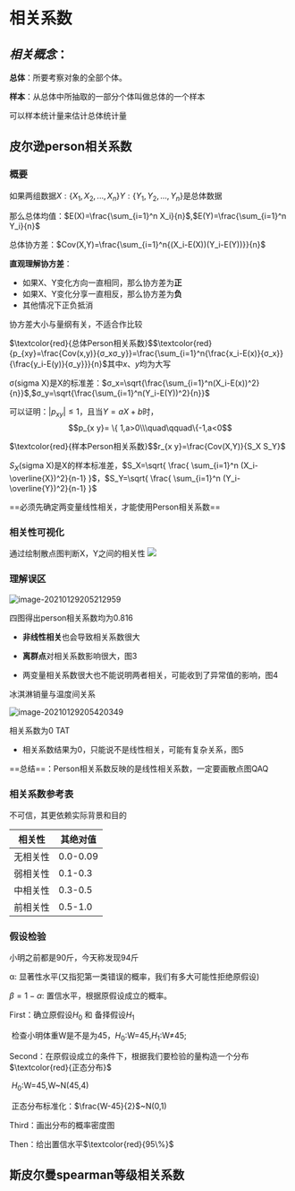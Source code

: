 # 相关系数

## *相关概念*：

**总体**：所要考察对象的全部个体。

**样本**：从总体中所抽取的一部分个体叫做总体的一个样本

可以样本统计量来估计总体统计量



## 皮尔逊person相关系数

### 概要

如果两组数据$X:\{X_1,X_2,...,X_n\}$$Y:\{Y_1,Y_2,...,Y_n\}$是总体数据

那么总体均值：$E(X)=\frac{\sum_{i=1}^n X_i}{n}$,$E(Y)=\frac{\sum_{i=1}^n Y_i}{n}$

总体协方差：$Cov(X,Y)=\frac{\sum_{i=1}^n{(X_i-E(X))(Y_i-E(Y))}}{n}$

**直观理解协方差**：

- 如果X、Y变化方向一直相同，那么协方差为**正**
- 如果X、Y变化分享一直相反，那么协方差为**负**
- 其他情况下正负抵消

协方差大小与量纲有关，不适合作比较

$\textcolor{red}{总体Person相关系数}$$\textcolor{red}{p_{xy}=\frac{Cov(x,y)}{σ_xσ_y}}=\frac{\sum_{i=1}^n{\frac{x_i-E(x)}{σ_x}}{\frac{y_i-E(y)}{σ_y}}}{n}$其中$x、y$均为大写

σ(sigma X)是X的标准差：$σ_x=\sqrt{\frac{\sum_{i=1}^n(X_i-E(x))^2}{n}}$,$σ_y=\sqrt{\frac{\sum_{i=1}^n(Y_i-E(Y))^2}{n}}$

可以证明：$|p_{x y}| \leq 1$，且当$Y=aX+b$时，$$p_{x y}= \{ 1,a>0\\\quad\qquad\{-1,a<0$$

$\textcolor{red}{样本Person相关系数}$$r_{x y}=\frac{Cov(X,Y)}{S_X S_Y}$

$S_X$(sigma X)是X的样本标准差，$S_X=\sqrt{ \frac{ \sum_{i=1}^n (X_i-\overline{X})^2}{n-1} }$，$S_Y=\sqrt{ \frac{ \sum_{i=1}^n (Y_i-\overline{Y})^2}{n-1} }$

==必须先确定两变量线性相关，才能使用Person相关系数==

### 相关性可视化

通过绘制散点图判断X，Y之间的相关性
![](https://pic-1257412153.cos.ap-nanjing.myqcloud.com/images/2022/11/27/image-20210129205040378-c1416e.png)

### 理解误区

![image-20210129205212959](https://pic-1257412153.cos.ap-nanjing.myqcloud.com/images/2022/11/27/image-20210129205212959-595fda.png)

四图得出person相关系数均为0.816

- **非线性相关**也会导致相关系数很大

- **离群点**对相关系数影响很大，图3

- 两变量相关系数很大也不能说明两者相关，可能收到了异常值的影响，图4

冰淇淋销量与温度间关系

![image-20210129205420349](https://pic-1257412153.cos.ap-nanjing.myqcloud.com/images/2022/11/27/image-20210129205420349-b25c2f.png)

相关系数为0	TAT

- 相关系数结果为0，只能说不是线性相关，可能有复杂关系，图5

==总结==：Person相关系数反映的是线性相关系数，一定要画散点图QAQ

### 相关系数参考表

不可信，其更依赖实际背景和目的

| 相关性   | 其绝对值 |
| -------- | -------- |
| 无相关性 | 0.0-0.09 |
| 弱相关性 | 0.1-0.3  |
| 中相关性 | 0.3-0.5  |
| 前相关性 | 0.5-1.0  |



### 假设检验

小明之前都是90斤，今天称发现94斤

α: 显著性水平(又指犯第一类错误的概率，我们有多大可能性拒绝原假设)

$β=1-α$: 置信水平，根据原假设成立的概率。



First：确立原假设$H_0$ 和 备择假设$H_1$

​	检查小明体重W是不是为45，$H_0$:W=45,$H_1$:W$\neq$45;

Second：在原假设成立的条件下，根据我们要检验的量构造一个分布$\textcolor{red}{正态分布}$

​	$H_0$:W=45,W~N(45,4)

​	正态分布标准化：$\frac{W-45}{2}$~N(0,1)

Third：画出分布的概率密度图



Then：给出置信水平$\textcolor{red}{95\%}$











## 斯皮尔曼spearman等级相关系数